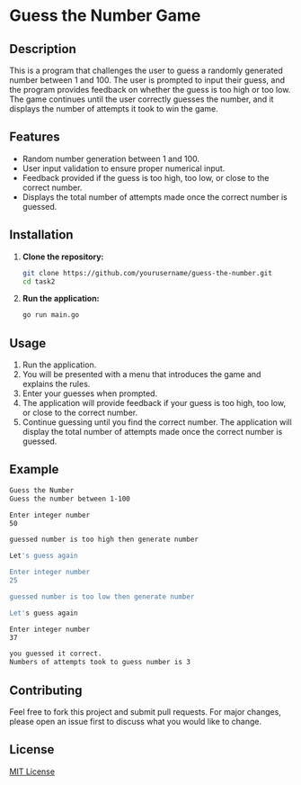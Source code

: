 # Guess the Number Game

## Description

This is a program that challenges the user to guess a randomly generated number between 1 and 100. The user is prompted to input their guess, and the program provides feedback on whether the guess is too high or too low. The game continues until the user correctly guesses the number, and it displays the number of attempts it took to win the game.

## Features

- Random number generation between 1 and 100.
- User input validation to ensure proper numerical input.
- Feedback provided if the guess is too high, too low, or close to the correct number.
- Displays the total number of attempts made once the correct number is guessed.

## Installation

1. **Clone the repository:**

   ```bash
   git clone https://github.com/yourusername/guess-the-number.git
   cd task2
   ```

2. **Run the application:**
   ```bash
   go run main.go
   ```

## Usage

1. Run the application.
2. You will be presented with a menu that introduces the game and explains the rules.
3. Enter your guesses when prompted.
4. The application will provide feedback if your guess is too high, too low, or close to the correct number.
5. Continue guessing until you find the correct number.
   The application will display the total number of attempts made once the correct number is guessed.

## Example

```bash
Guess the Number
Guess the number between 1-100

Enter integer number
50

guessed number is too high then generate number

Let's guess again

Enter integer number
25

guessed number is too low then generate number

Let's guess again

Enter integer number
37

you guessed it correct.
Numbers of attempts took to guess number is 3
```

## Contributing

Feel free to fork this project and submit pull requests. For major changes, please open an issue first to discuss what you would like to change.

## License

[MIT License](LICENSE)
